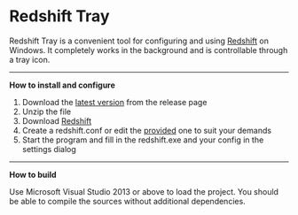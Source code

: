 ﻿Redshift Tray
=============
Redshift Tray is a convenient tool for configuring and using [Redshift](http://jonls.dk/redshift/) on Windows. It completely works in the background and is controllable through a tray icon.  

---

**How to install and configure**

1. Download the [latest version](https://github.com/Nepochal/redshift-tray/releases) from the release page
2. Unzip the file
3. Download [Redshift](https://github.com/jonls/redshift/releases)
4. Create a redshift.conf or edit the [provided](https://github.com/Nepochal/redshift-tray/blob/master/redshift-tray/redshift.conf) one to suit your demands
5. Start the program and fill in the redshift.exe and your config in the settings dialog

---

**How to build**

Use Microsoft Visual Studio 2013 or above to load the project. You should be able to compile the sources without additional dependencies.